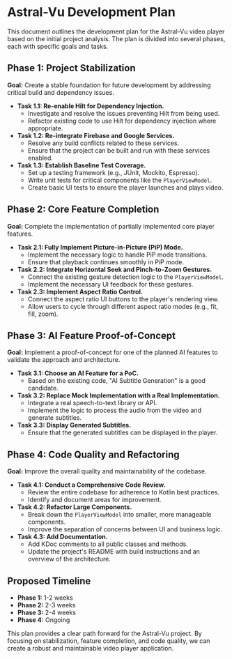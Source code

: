 # Astral-Vu Development Plan

This document outlines the development plan for the Astral-Vu video player based on the initial project analysis. The plan is divided into several phases, each with specific goals and tasks.

## Phase 1: Project Stabilization

**Goal:** Create a stable foundation for future development by addressing critical build and dependency issues.

- **Task 1.1: Re-enable Hilt for Dependency Injection.**
  - Investigate and resolve the issues preventing Hilt from being used.
  - Refactor existing code to use Hilt for dependency injection where appropriate.
- **Task 1.2: Re-integrate Firebase and Google Services.**
  - Resolve any build conflicts related to these services.
  - Ensure that the project can be built and run with these services enabled.
- **Task 1.3: Establish Baseline Test Coverage.**
  - Set up a testing framework (e.g., JUnit, Mockito, Espresso).
  - Write unit tests for critical components like the `PlayerViewModel`.
  - Create basic UI tests to ensure the player launches and plays video.

## Phase 2: Core Feature Completion

**Goal:** Complete the implementation of partially implemented core player features.

- **Task 2.1: Fully Implement Picture-in-Picture (PiP) Mode.**
  - Implement the necessary logic to handle PiP mode transitions.
  - Ensure that playback continues smoothly in PiP mode.
- **Task 2.2: Integrate Horizontal Seek and Pinch-to-Zoom Gestures.**
  - Connect the existing gesture detection logic to the `PlayerViewModel`.
  - Implement the necessary UI feedback for these gestures.
- **Task 2.3: Implement Aspect Ratio Control.**
  - Connect the aspect ratio UI buttons to the player's rendering view.
  - Allow users to cycle through different aspect ratio modes (e.g., fit, fill, zoom).

## Phase 3: AI Feature Proof-of-Concept

**Goal:** Implement a proof-of-concept for one of the planned AI features to validate the approach and architecture.

- **Task 3.1: Choose an AI Feature for a PoC.**
  - Based on the existing code, "AI Subtitle Generation" is a good candidate.
- **Task 3.2: Replace Mock Implementation with a Real Implementation.**
  - Integrate a real speech-to-text library or API.
  - Implement the logic to process the audio from the video and generate subtitles.
- **Task 3.3: Display Generated Subtitles.**
  - Ensure that the generated subtitles can be displayed in the player.

## Phase 4: Code Quality and Refactoring

**Goal:** Improve the overall quality and maintainability of the codebase.

- **Task 4.1: Conduct a Comprehensive Code Review.**
  - Review the entire codebase for adherence to Kotlin best practices.
  - Identify and document areas for improvement.
- **Task 4.2: Refactor Large Components.**
  - Break down the `PlayerViewModel` into smaller, more manageable components.
  - Improve the separation of concerns between UI and business logic.
- **Task 4.3: Add Documentation.**
  - Add KDoc comments to all public classes and methods.
  - Update the project's README with build instructions and an overview of the architecture.

## Proposed Timeline

- **Phase 1:** 1-2 weeks
- **Phase 2:** 2-3 weeks
- **Phase 3:** 2-4 weeks
- **Phase 4:** Ongoing

This plan provides a clear path forward for the Astral-Vu project. By focusing on stabilization, feature completion, and code quality, we can create a robust and maintainable video player application.